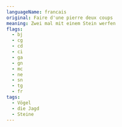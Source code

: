 ```yaml
---
languageName: francais
original: Faire d'une pierre deux coups
meaning: Zwei mal mit einem Stein werfen
flags:
  - bj
  - cg
  - cd
  - ci
  - ga
  - gn
  - mc
  - ne
  - sn
  - tg
  - fr
tags:
  - Vögel
  - die Jagd
  - Steine
---
```

